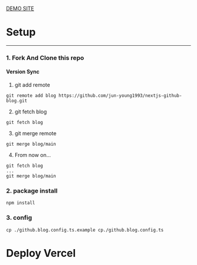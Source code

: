 [DEMO SITE](https://nextjs-github-blog.vercel.app)

# Setup
---
### 1. Fork And Clone this repo
#### Version Sync
1. git add remote
```shell
git remote add blog https://github.com/jun-young1993/nextjs-github-blog.git
```
2. git fetch blog
```shell
git fetch blog
```
3. git merge remote
```shell
git merge blog/main
```
4. From now on...
```shell
git fetch blog 
...
git merge blog/main
```
### 2. package install
```shell
npm install
```
### 3. config
```shell
cp ./github.blog.config.ts.example cp./github.blog.config.ts
```

# Deploy Vercel

